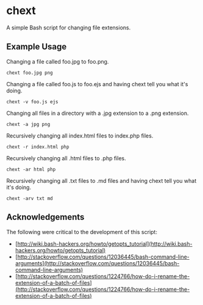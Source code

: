 chext
=====

A simple Bash script for changing file extensions.

Example Usage
-------------

Changing a file called foo.jpg to foo.png.
```
chext foo.jpg png
```

Changing a file called foo.js to foo.ejs and having chext tell you what it's doing.
```
chext -v foo.js ejs
```

Changing all files in a directory with a .jpg extension to a .png extension.
```
chext -a jpg png
```

Recursively changing all index.html files to index.php files.
```
chext -r index.html php
```

Recursively changing all .html files to .php files.
```
chext -ar html php
```

Recursively changing all .txt files to .md files and having chext tell you what it's doing.
```
chext -arv txt md
```

Acknowledgements
----------------

The following were critical to the development of this script:

* [http://wiki.bash-hackers.org/howto/getopts_tutorial](http://wiki.bash-hackers.org/howto/getopts_tutorial)
* [http://stackoverflow.com/questions/12036445/bash-command-line-arguments](http://stackoverflow.com/questions/12036445/bash-command-line-arguments)
* [http://stackoverflow.com/questions/1224766/how-do-i-rename-the-extension-of-a-batch-of-files](http://stackoverflow.com/questions/1224766/how-do-i-rename-the-extension-of-a-batch-of-files)
